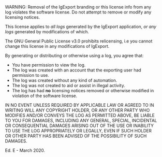 WARNING: Removal of the IgExport branding or this license info from any log violates the software license. Do not attempt to
remove or modify any licensing notices.

This license applies to *all logs* generated by the IgExport application, *or any logs* generated by modifications of which.

The GNU General Public License v3.0 prohibits relicensing, i.e you cannot change this license in any modifications of IgExport.

By generating or distributing or otherwise using a log, you agree that:
- You have permission to view the log.
- The log was created with an account that the exporting user had permission to use.
- The log was created without any kind of automation.
- The log was not created to aid or assist in illegal activity.
- The log has had <b>no</b> licensing notices removed or otherwise modified in violation of the software license.


IN NO EVENT UNLESS REQUIRED BY APPLICABLE LAW OR AGREED TO IN WRITING
WILL ANY COPYRIGHT HOLDER, OR ANY OTHER PARTY WHO MODIFIES AND/OR CONVEYS
THE LOG AS PERMITTED ABOVE, BE LIABLE TO YOU FOR DAMAGES, INCLUDING ANY
GENERAL, SPECIAL, INCIDENTAL OR CONSEQUENTIAL DAMAGES ARISING OUT OF THE
USE OR INABILITY TO USE THE LOG APPROPRIATELY OR LEGALLY, EVEN IF SUCH
HOLDER OR OTHER PARTY HAS BEEN ADVISED OF THE POSSIBILITY OF SUCH DAMAGES.

Ed. E - March 2020.
